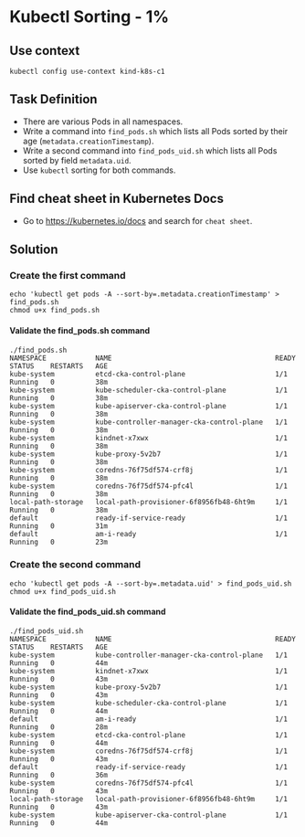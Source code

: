 # Kubectl Sorting - 1%

## Use context

```shell
kubectl config use-context kind-k8s-c1
```

## Task Definition

- There are various Pods in all namespaces.
- Write a command into `find_pods.sh` which lists all Pods sorted by their age (`metadata.creationTimestamp`).
- Write a second command into `find_pods_uid.sh` which lists all Pods sorted by field `metadata.uid`.
- Use `kubectl` sorting for both commands.

## Find cheat sheet in Kubernetes Docs

- Go to https://kubernetes.io/docs and search for `cheat sheet`.

## Solution

### Create the first command

```shell
echo 'kubectl get pods -A --sort-by=.metadata.creationTimestamp' > find_pods.sh
chmod u+x find_pods.sh
```

#### Validate the find_pods.sh command

```shell
./find_pods.sh
NAMESPACE            NAME                                        READY   STATUS    RESTARTS   AGE
kube-system          etcd-cka-control-plane                      1/1     Running   0          38m
kube-system          kube-scheduler-cka-control-plane            1/1     Running   0          38m
kube-system          kube-apiserver-cka-control-plane            1/1     Running   0          38m
kube-system          kube-controller-manager-cka-control-plane   1/1     Running   0          38m
kube-system          kindnet-x7xwx                               1/1     Running   0          38m
kube-system          kube-proxy-5v2b7                            1/1     Running   0          38m
kube-system          coredns-76f75df574-crf8j                    1/1     Running   0          38m
kube-system          coredns-76f75df574-pfc4l                    1/1     Running   0          38m
local-path-storage   local-path-provisioner-6f8956fb48-6ht9m     1/1     Running   0          38m
default              ready-if-service-ready                      1/1     Running   0          31m
default              am-i-ready                                  1/1     Running   0          23m
```

### Create the second command

```shell
echo 'kubectl get pods -A --sort-by=.metadata.uid' > find_pods_uid.sh
chmod u+x find_pods_uid.sh
```

#### Validate the find_pods_uid.sh command

```shell
./find_pods_uid.sh
NAMESPACE            NAME                                        READY   STATUS    RESTARTS   AGE
kube-system          kube-controller-manager-cka-control-plane   1/1     Running   0          44m
kube-system          kindnet-x7xwx                               1/1     Running   0          43m
kube-system          kube-proxy-5v2b7                            1/1     Running   0          43m
kube-system          kube-scheduler-cka-control-plane            1/1     Running   0          44m
default              am-i-ready                                  1/1     Running   0          28m
kube-system          etcd-cka-control-plane                      1/1     Running   0          44m
kube-system          coredns-76f75df574-crf8j                    1/1     Running   0          43m
default              ready-if-service-ready                      1/1     Running   0          36m
kube-system          coredns-76f75df574-pfc4l                    1/1     Running   0          43m
local-path-storage   local-path-provisioner-6f8956fb48-6ht9m     1/1     Running   0          43m
kube-system          kube-apiserver-cka-control-plane            1/1     Running   0          44m
```
